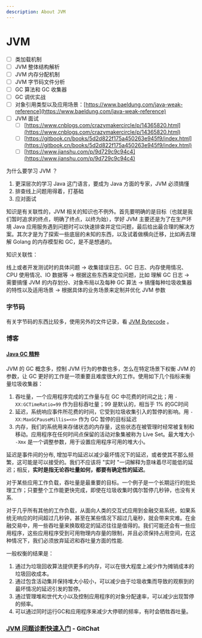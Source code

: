```yaml
---
description: About JVM
---
```


# JVM

* [ ] 类加载机制
* [ ] JVM 整体结构解析
* [ ] JVM 内存分配机制
* [ ] JVM 字节码文件分析
* [ ] GC 算法和 GC 收集器
* [ ] GC 调优实战
* [ ] 对象引用类型以及应用场景：[https://www.baeldung.com/java-weak-reference](https://www.baeldung.com/java-weak-reference)
* [ ] JVM 面试
  * [ ] [https://www.cnblogs.com/crazymakercircle/p/14365820.html](https://www.cnblogs.com/crazymakercircle/p/14365820.html)
  * [ ] [https://gitbook.cn/books/5d2d822f175a450263e945f9/index.html](https://gitbook.cn/books/5d2d822f175a450263e945f9/index.html)
  * [ ] [https://www.jianshu.com/p/9d729c9c94c4](https://www.jianshu.com/p/9d729c9c94c4)

为什么要学习 JVM ？

1. 更深层次的学习 Java 这门语言，要成为 Java 方面的专家，JVM 必须搞懂
2. 排查线上问题用得着，打基础
3. 应对面试

知识是有关联性的，JVM 相关的知识也不例外。首先要明确的是目标（也就是我们暂时追求的终点，明确了终点，以终为始），学好 JVM 主要还是为了在生产环境 Java 应用服务遇到问题时可以快速排查并定位问题，最后给出最合理的解决方案。其次才是为了探索一些底层的未知的东西，以及试着做横向迁移，比如再去理解 Golang 的内存模型和 GC，是不是想通的。

知识关联性：

线上或者开发测试时的具体问题 -&gt; 收集错误日志、GC 日志、内存使用情况、CPU 使用情况、IO 数据等 -&gt; 根据这些东西来定位问题，比如 理解 GC 日志 -&gt; 需要搞懂 JVM 的内存划分、对象布局以及每种 GC 算法 -&gt; 搞懂每种垃圾收集器的特性以及适用场景 -&gt; 根据具体的业务场景来定制并优化 JVM 参数

### 字节码

有关字节码的东西比较多，使用另外的文件记录，看 [JVM Bytecode](jvm-bytecode.md) 。

### 博客

#### [Java GC 精粹](https://mechanical-sympathy.blogspot.com/2013/07/java-garbage-collection-distilled.html)

JVM 的 GC 概念多，控制 JVM 行为的参数也多，怎么在特定场景下权衡 JVM 的参数，让 GC 更好的工作是一项重要且难度很大的工作。使用如下几个指标来衡量垃圾收集器：

1. 吞吐量，一个应用程序完成的工作量与在 GC 中花费的时间之比；用 `-XX:GCTimeRatio=99` 作为目标吞吐量；99 是默认的，相当于 1% 的GC时间
2. 延迟，系统响应事件所花费的时间，它受到垃圾收集引入的暂停的影响。用 `-XX:MaxGCPauseMillis=<n>` 作为 GC  暂停的目标延迟
3. 内存，我们的系统用来存储状态的内存量，这些状态在被管理时经常被复制和移动。应用程序在任何时间点保留的活动对象集被称为 Live Set。最大堆大小 `-Xmx` 是一个调整参数，用于设置应用程序可用的堆大小。

延迟是事件间的分布, 增加平均延迟以减少最坏情况下的延迟，或者使其不那么频繁，这可能是可以接受的。我们不应该将 "实时 "一词解释为意味着尽可能低的延迟；相反，**实时是指无论吞吐量如何，都要有确定性的延迟**。

对于某些应用工作负载，吞吐量是最重要的目标。一个例子是一个长期运行的批处理工作；只要整个工作能更快完成，即使在垃圾收集时偶尔暂停几秒钟，也没有关系.

对于几乎所有其他的工作负载，从面向人类的交互式应用到金融交易系统，如果系统无响应的时间超过几秒钟，甚至在某些情况下超过几毫秒，就会带来灾难。在金融交易中，用一些吞吐量来换取稳定的延迟往往是值得的。我们可能还会有一些应用程序，这些应用程序受到可用物理内存量的限制，并且必须保持占用空间，在这种情况下，我们必须放弃延迟和吞吐量方面的性能.

一般权衡的结果是：

1.  通过为垃圾回收算法提供更多的内存，可以在很大程度上减少作为摊销成本的垃圾回收成本。
2. 通过包含活动集并保持堆大小较小，可以减少由于垃圾收集而导致的观察到的最坏情况的延迟引发的暂停。
3. 通过管理堆和世代大小以及控制应用程序的对象分配速率，可以减少出现暂停的频率。
4. 可以通过同时运行GC和应用程序来减少大停顿的频率，有时会牺牲吞吐量。

### [JVM 问题诊断快速入门](https://gitbook.cn/books/5d2d822f175a450263e945f9/index.html) - GitChat

### 

